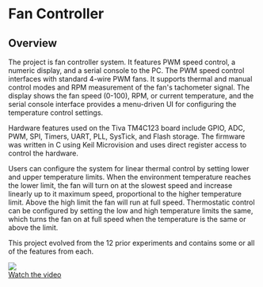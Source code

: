# Fan Controller

## Overview
The project is fan controller system.  It features PWM speed control, a numeric display, and a serial console to the PC. The PWM speed control interfaces with standard 4-wire PWM fans.  It supports thermal and manual control modes and RPM measurement of the fan's tachometer signal.  The display shows the fan speed (0-100), RPM, or current temperature, and the serial console interface provides a menu-driven UI for configuring the temperature control settings.

Hardware features used on the Tiva TM4C123 board include GPIO, ADC, PWM, SPI, Timers, UART, PLL, SysTick, and Flash storage.   The firmware was written in C using Keil Microvision and uses direct register access to control the hardware.

Users can configure the system for linear thermal control by setting lower and upper temperature limits.  When the environment temperature reaches the lower limit, the fan will turn on at the slowest speed and increase linearly up to it maximum speed, proportional to the higher temperature limit.  Above the high limit the fan will run at full speed.   Thermostatic control can be configured by setting the low and high temperature limits the same, which turns the fan on at full speed when the temperature is the same or above the limit.

This project evolved from the 12 prior experiments and contains some or all of the features from each.

[![](http://img.youtube.com/vi/YEEtr2Ipl0c/3.jpg)](./picture2.JPG)<br>
[Watch the video](https://youtu.be/YEEtr2Ipl0c)


  